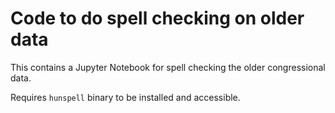 # Code to do spell checking on older data

This contains a Jupyter Notebook for spell checking the older congressional data.

Requires `hunspell` binary to be installed and accessible.
